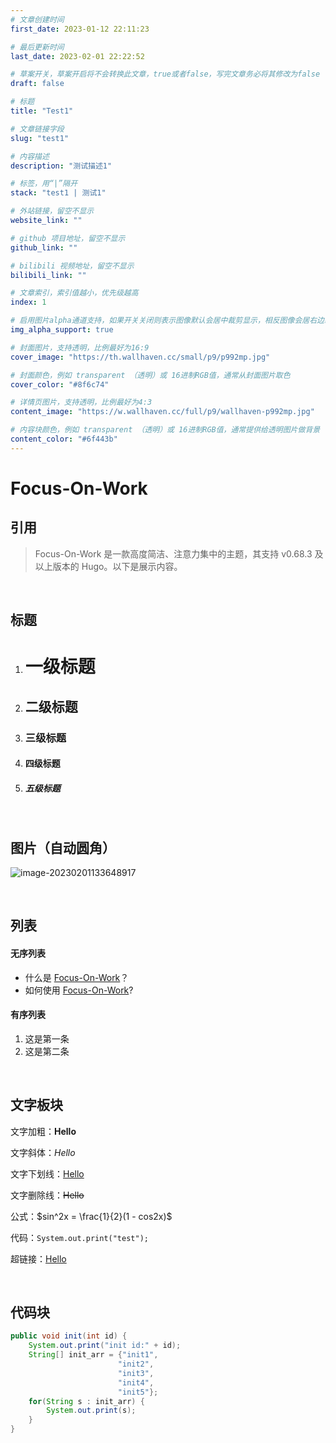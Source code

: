 ```yaml
---
# 文章创建时间
first_date: 2023-01-12 22:11:23

# 最后更新时间
last_date: 2023-02-01 22:22:52

# 草案开关，草案开启将不会转换此文章，true或者false，写完文章务必将其修改为false
draft: false

# 标题
title: "Test1"

# 文章链接字段
slug: "test1"

# 内容描述
description: "测试描述1"

# 标签，用“|”隔开
stack: "test1 | 测试1"

# 外站链接，留空不显示
website_link: ""

# github 项目地址，留空不显示
github_link: ""

# bilibili 视频地址，留空不显示
bilibili_link: ""

# 文章索引，索引值越小，优先级越高
index: 1

# 启用图片alpha通道支持，如果开关关闭则表示图像默认会居中裁剪显示，相反图像会居右边缘化显示
img_alpha_support: true

# 封面图片，支持透明，比例最好为16:9
cover_image: "https://th.wallhaven.cc/small/p9/p992mp.jpg"

# 封面颜色，例如 transparent （透明）或 16进制RGB值，通常从封面图片取色
cover_color: "#8f6c74"

# 详情页图片，支持透明，比例最好为4:3
content_image: "https://w.wallhaven.cc/full/p9/wallhaven-p992mp.jpg"

# 内容块颜色，例如 transparent （透明）或 16进制RGB值，通常提供给透明图片做背景
content_color: "#6f443b"
---
```


# Focus-On-Work

## 引用

> Focus-On-Work 是一款高度简洁、注意力集中的主题，其支持 v0.68.3 及以上版本的 Hugo。以下是展示内容。

<br />

## 标题

1. # 一级标题

2. ## 二级标题

3. ### 三级标题

4. #### 四级标题

5. ##### 五级标题

<br />

## 图片（自动圆角）

![image-20230201133648917](https://kuisec.oss-cn-chengdu.aliyuncs.com/kuisec/images/image-20230201133648917.png)

<br />

## 列表

#### 无序列表

- 什么是 [Focus-On-Work](https://github.com/kuisec/focus-on-work.git)？
- 如何使用 [Focus-On-Work](https://github.com/kuisec/focus-on-work.git)?

#### 有序列表

1. 这是第一条
2. 这是第二条

<br />

## 文字板块

文字加粗：**Hello**

文字斜体：*Hello*

文字下划线：<u>Hello</u>

文字删除线：~~Hello~~

公式：$sin^2x = \frac{1}{2}(1 - cos2x)$

代码：`System.out.print("test");`

超链接：[Hello]()

<br />

## 代码块

```java
public void init(int id) {
    System.out.print("init id:" + id);
    String[] init_arr = {"init1",
                        "init2", 
                        "init3", 
                        "init4", 
                        "init5"};
    for(String s : init_arr) {
        System.out.print(s);
    }
}
```
